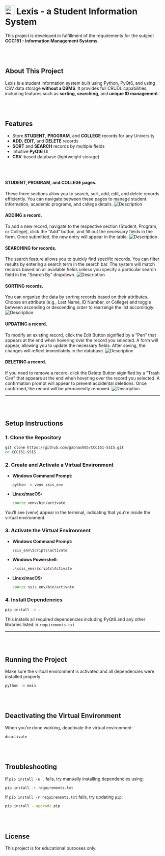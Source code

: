 <h1>
  <img src="assets/LogoIcon.png" width="30" alt="Project Logo">
  Lexis - a Student Information System
</h1>

This project is developed in fulfillment of the requirements for the subject **CCC151 - Information Management Systems**.

<br></br>
## About This Project

Lexis is a student information system built using Python, PyQt6, and using CSV data storage **without a DBMS**. It provides full CRUDL capabilities, including features such as **sorting**, **searching**, and **unique ID management**.

<br></br>

## **Features**
- Store **STUDENT**, **PROGRAM**, and **COLLEGE** records for any University
- **ADD**, **EDIT**, and **DELETE** records
- **SORT** and **SEARCH** records by multiple fields  
- Intuitive **PyQt6** UI  
- **CSV**-based database (lightweight storage)  

<br></br>

#### **STUDENT**, **PROGRAM**, and **COLLEGE** pages. 
These three sections allow you to search, sort, add, edit, and delete records efficiently. You can navigate between these pages to manage student information, academic programs, and college details.
![Description](assets/clip1.gif)

#### **ADDING a record**. 
To add a new record, navigate to the respective section (Student, Program, or College), click the "Add" button, and fill out the necessary fields in the form. Once submitted, the new entry will appear in the table.
![Description](assets/clip4.gif)

#### **SEARCHING for records**. 
The search feature allows you to quickly find specific records. You can filter results by entering a search term in the search bar. The system will match records based on all available fields unless you specify a particular search field in the "Search By" dropdown.
![Description](assets/clip2.gif)

#### **SORTING records**. 
You can organize the data by sorting records based on their attributes. Choose an attribute (e.g., Last Name, ID Number, or College) and toggle between ascending or descending order to rearrange the list accordingly.
![Description](assets/clip5.gif)

#### **UPDATING a record**. 
To modify an existing record, click the Edit Button signified by a "Pen" that appears at the end when hovering over the record you selected. A form will appear, allowing you to update the necessary fields. After saving, the changes will reflect immediately in the database.
![Description](assets/clip3.gif)

#### **DELETING a record**. 
If you need to remove a record, click the Delete Button siginified by a "Trash Can" that appears at the end when hovering over the record you selected. A confirmation prompt will appear to prevent accidental deletions. Once confirmed, the record will be permanently removed.
![Description](assets/clip8.gif)
___

<br></br>

## **Setup Instructions**

### **1. Clone the Repository**

```sh
git clone https://github.com/gabnash05/CCC151-SSIS.git
cd CCC151-SSIS
```
### **2. Create and Activate a Virtual Environment**
- **Windows Command Prompt:**
  ```sh
  python -m venv ssis_env
  ```
- **Linux/macOS:**
  ```sh
  source venv/bin/activate
  ```
You’ll see (venv) appear in the terminal, indicating that you're inside the virtual environment.

### **3. Activate the Virtual Environment**

- **Windows Command Prompt:**
  ```sh
  ssis_env\Scripts\activate
  ```

- **Windows Powershell:**
  ```sh
  .\ssis_env\Scripts\Activate
  ```

- **Linux/macOS:**
  ```sh
  source ssis_env/bin/activate
  ```

### **4. Install Dependencies**

```sh
pip install -e .
```
This installs all required dependencies including PyQt6 and any other libraries listed in `requirements.txt`
___

<br></br>

## **Running the Project**

Make sure the virtual environment is activated and all dependencies were installed properly
```sh
python -m main
```
<br></br>

## **Deactivating the Virtual Environment**

When you're done working, deactivate the virtual environment:
```sh
deactivate
```

<br></br>

## **Troubleshooting**

If `pip install -e .` fails, try manually installing dependencies using:
```sh
pip install -r requirements.txt
```

If `pip install -r requirements.txt` fails, try updating `pip`:
```sh
pip install --upgrade pip
```

<br></br>

## **License**
This project is for educational purposes only.